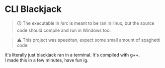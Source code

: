 # CLI Blackjack
> 🛈 The executable in /src is meant to be ran in linux, but the source code should compile and run in Windows too.

> ⚠ This project was speedran, expect some small amount of spaghetti code

It's literally just blackjack ran in a terminal. It's compiled with g++.  
I made this in a few minutes, have fun ig.